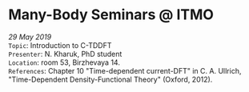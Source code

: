 # Many-Body Seminars @ ITMO

_29 May 2019_ \
``Topic``: Introduction to C-TDDFT \
``Presenter``: N. Kharuk, PhD student \
``Location``: room 53, Birzhevaya 14. \
``References``: Chapter 10 "Time-dependent current-DFT" in C. A. Ullrich, "Time-Dependent Density-Functional Theory" (Oxford, 2012). 


